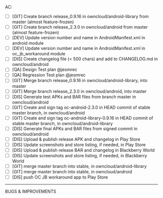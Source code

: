 <!--
This is the template for new release issues.
-->

AC:

 - [ ] [GIT] Create branch release_0.9.16 in owncloud/android-library from master  (almost feature-frozen)
 - [ ] [GIT] Create branch release_2.3.0 in owncloud/android from master (almost feature-frozen)
 - [ ] [DEV] Update version number and name in AndroidManifest.xml in android module
 - [ ] [DEV] Update version number and name in AndroidManifest.xml in oc_jb_workaround module
 - [ ] [DIS] Create changelog file (< 500 chars) and add to CHANGELOG.md in owncloud/android
 - [ ] [QA] Design Test plan  @jesmrec
 - [ ] [QA] Regression Test plan @jesmrec
 - [ ] [GIT] Merge branch release_0.9.16 in owncloud/android-library, into master
 - [ ] [GIT] Merge branch release_2.3.0 in owncloud/android, into master
 - [ ] [DIS] Generate test APKs and BAR files from branch master in owncloud/android
 - [ ] [GIT] Create and sign tag oc-android-2.3.0 in HEAD commit of stable master branch, in owncloud/android
 - [ ] [GIT] Create and sign tag oc-android-library-0.9.16 in HEAD commit of stable master branch, in owncloud/android-library
 - [ ] [DIS] Generate final APKs and BAR files from signed commit in owncloud/android
 - [ ] [DIS] Upload & publish release APK and changelog in Play Store
 - [ ] [DIS] Update screenshots and store listing, if needed, in Play Store
 - [ ] [DIS] Upload & publish release BAR and changelog in Blackberry World
 - [ ] [DIS] Update screenshots and store listing, if needed, in Blackberry World
 - [ ] [GIT] merge master branch into stable, in owncloud/android-library
 - [ ] [GIT] merge master branch into stable, in owncloud/android
 - [ ] [DIS] push OC JB workaround app to Play Store

_____

BUGS & IMPROVEMENTS
